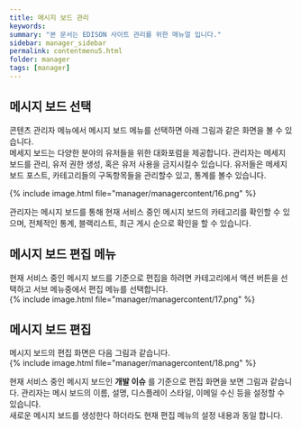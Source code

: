 ```yaml
---
title: 메시지 보드 관리
keywords:
summary: "본 문서는 EDISON 사이트 관리를 위한 매뉴얼 입니다."
sidebar: manager_sidebar
permalink: contentmenu5.html
folder: manager
tags: [manager]
---
```


## 메시지 보드 선택
콘텐츠 관리자 메뉴에서 메시지 보드 메뉴를 선택하면 아래 그림과 같은 화면을 볼 수 있습니다.<br>
메세지 보드는 다양한 분야의 유저들을 위한 대화포럼을 제공합니다. 관리자는 메세지 보드를 관리, 유저 권한 생성, 혹은 유저 사용을 금지시킬수 있습니다. 유저들은 메세지 보드 포스트, 카테고리들의 구독항목들을 관리할수 있고, 통계를 볼수 있습니다.<br>

{% include image.html file="manager/managercontent/16.png" %}<br>

관리자는 메시지 보드를 통해 현재 서비스 중인 메시지 보드의 카테고리를 확인할 수 있으며, 전체적인 통계, 블랙리스트, 최근 게시 순으로 확인을 할 수 있습니다.



## 메시지 보드 편집 메뉴
현재 서비스 중인 메시지 보드를 기준으로 편집을 하려면 카테고리에서 액션 버튼을 선택하고 서브 메뉴중에서 편집 메뉴를 선택합니다.<br>
{% include image.html file="manager/managercontent/17.png" %}<br>


## 메시지 보드 편집
메시지 보드의 편집 화면은 다음 그림과 같습니다. <br>
{% include image.html file="manager/managercontent/18.png" %}<br>

현재 서비스 중인 메시지 보드인 **개발 이슈** 를 기준으로 편집 화면을 보면 그림과 같습니다.
관리자는 메시 보드의 이름, 설명, 디스플레이 스타일, 이메일 수신 등을 설정할 수 있습니다.<br>
새로운 메시지 보드를 생성한다 하더라도 현재 편집 메뉴의 설정 내용과 동일 합니다.<br>
